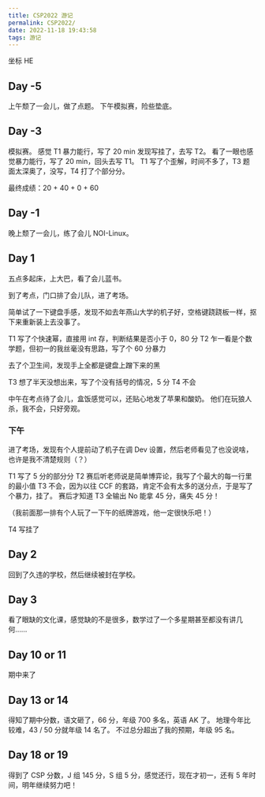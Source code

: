 ```yaml
---
title: CSP2022 游记
permalink: CSP2022/
date: 2022-11-18 19:43:58
tags: 游记
---
```

坐标 HE

## Day -5
上午颓了一会儿，做了点题。
下午模拟赛，险些垫底。

## Day -3
模拟赛。
感觉 T1 暴力能行，写了 20 min 发现写挂了，去写 T2。
看了一眼也感觉暴力能行，写了 20 min，回头去写 T1。
T1 写了个歪解，时间不多了，T3 题面太深奥了，没写，T4 打了个部分分。

最终成绩：20 + 40 + 0 + 60

## Day -1
晚上颓了一会儿，练了会儿 NOI-Linux。

## Day 1
五点多起床，上大巴，看了会儿蓝书。

到了考点，门口排了会儿队，进了考场。

简单试了一下键盘手感，发现不如去年燕山大学的机子好，空格键跷跷板一样，抠下来重新装上去没事了。

T1 写了个快速幂，直接用 int 存，判断结果是否小于 0，80 分
T2 乍一看是个数学题，但初一的我丝毫没有思路，写了个 60 分暴力

去了个卫生间，发现手上全都是键盘上蹭下来的黑

T3 想了半天没想出来，写了个没有括号的情况，5 分
T4 不会


中午在考点待了会儿，盒饭感觉可以，还贴心地发了苹果和酸奶。
他们在玩狼人杀，我不会，只好旁观。

### 下午

进了考场，发现有个人提前动了机子在调 Dev 设置，然后老师看见了也没说啥，也许是我不清楚规则（？）

T1 写了 5 分的部分分
T2 赛后听老师说是简单博弈论，我写了个最大的每一行里的最小值
T3 不会，因为以往 CCF 的套路，肯定不会有太多的送分点，于是写了个暴力，挂了。
赛后才知道 T3 全输出 No 能拿 45 分，痛失 45 分！

（我前面那一排有个人玩了一下午的纸牌游戏，他一定很快乐吧！）

T4 写挂了

## Day 2
回到了久违的学校，然后继续被封在学校。

## Day 3
看了眼缺的文化课，感觉缺的不是很多，数学过了一个多星期甚至都没有讲几何……

## Day 10 or 11
期中来了

## Day 13 or 14
得知了期中分数，语文砸了，66 分，年级 700 多名，英语 AK 了。
地理今年比较难，43 / 50 分就年级 14 名了。
不过总分超出了我的预期，年级 95 名。

## Day 18 or 19
得到了 CSP 分数，J 组 145 分，S 组 5 分，感觉还行，现在才初一，还有 5 年时间，明年继续努力吧！